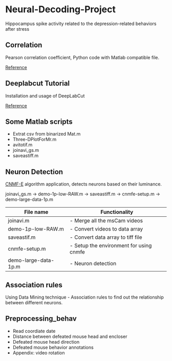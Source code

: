 # Neural-Decoding-Project
Hippocampus spike activity related to the depression-related behaviors after stress


## Correlation

Pearson correlation coefficient, Python code with Matlab compatible file.  

[Reference](https://en.wikipedia.org/wiki/Pearson_correlation_coefficient)

## Deeplabcut Tutorial

Installation and usage of DeepLabCut

[Reference](https://github.com/AlexEMG/DeepLabCut)

## Some Matlab scripts

* Extrat csv from binarized Mat.m
* Three-DPlotForMr.m
* avitotif.m
* joinavi_gs.m
* saveastiff.m

## Neuron Detection

[CNMF-E](https://github.com/zhoupc/CNMF_E) algorithm application, detects neurons based on their luminance. 

joinavi_gs.m -> demo-1p-low-RAW.m -> saveastiff.m -> cnmfe-setup.m -> demo-large-data-1p.m

  File name    | Functionality           |
|--------------|-------------------------|
| joinavi.m    |   - Merge all the msCam videos|
| demo-1p-low-RAW.m   |   - Convert videos to data array|
| saveastif.m              |           - Convert data array to tiff file|
| cnmfe-setup.m           |       - Setup the environment for using cnmfe|
| demo-large-data-1p.m    | - Neuron detection|

## Association rules

Using Data Mining technique - Association rules to find out the relationship between different neurons. 

## Preprocessing_behav

* Read coordiate date
* Distance between defeated mouse head and encloser
* Defeated mouse head direction
* Defeated mouse behavior annotations
* Appendix: video rotation

